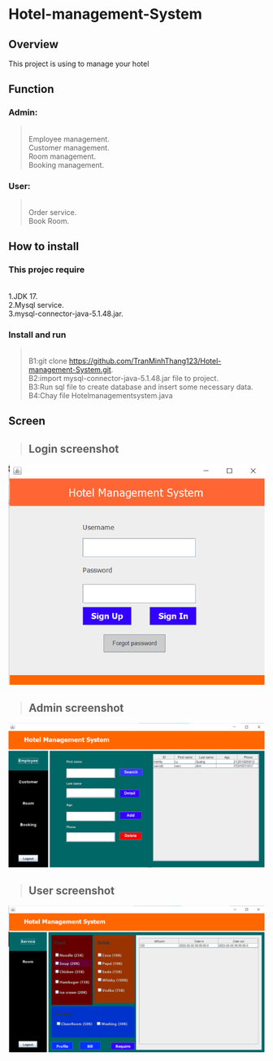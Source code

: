 # Hotel-management-System
## Overview
This project is using to manage your hotel 
## Function
### Admin:
><br>Employee management.
><br>Customer management.
><br>Room management.
><br>Booking management.
### User:
><br>Order service.
><br>Book Room.
## How to install 
### This projec require
<br>1.JDK 17.
<br>2.Mysql service.
<br>3.mysql-connector-java-5.1.48.jar.
### Install and run
><br>B1:git clone https://github.com/TranMinhThang123/Hotel-management-System.git.
><br>B2:import mysql-connector-java-5.1.48.jar file to project.
><br>B3:Run sql file to create database and insert some necessary data.
><br>B4:Chay file Hotelmanagementsystem.java
## Screen
>## Login screenshot
![alt text](https://github.com/TranMinhThang123/Hotel-management-System/blob/master/Image/LoginScreen.png)
>## Admin screenshot
![alt text](https://github.com/TranMinhThang123/Hotel-management-System/blob/master/Image/AdminSite.png)
>## User screenshot
![alt text](https://github.com/TranMinhThang123/Hotel-management-System/blob/master/Image/UserSite.png)
